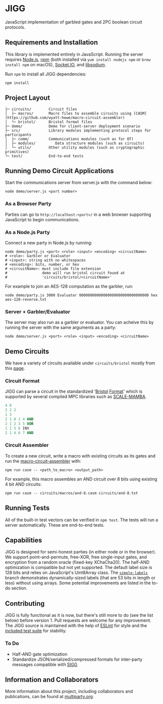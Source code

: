# JIGG

JavaScript implementation of garbled gates and 2PC boolean circuit protocols.

## Requirements and Installation

This library is implemented entirely in JavaScript. Running the server requires [Node.js](https://nodejs.org/en/), [npm](https://www.npmjs.com/) (both installed via `yum install nodejs npm` or `brew install npm` on macOS), [Socket.IO](https://socket.io/), and [libsodium](https://www.npmjs.com/package/libsodium).

Run `npm` to install all JIGG dependencies:
```shell
npm install
```

## Project Layout

    ├─ circuits/        Circuit files
    │  ├─ macros/       Macro files to assemble circuits using [CASM](https://github.com/wyatt-howe/macro-circuit-assembler)
    │  └─ bristol/      Bristol format files
    ├─ demo/            Demo for client-server deployment scenario
    ├─ src/             Library modules implementing protocol steps for participants
    │  ├─ comm/         Communications modules (such as for OT)
    │  ├─ modules/         Data structure modules (such as circuits)
    │  └─ utils/        Other utility modules (such as cryptographic primitives)
    └─ test/            End-to-end tests


## Running Demo Circuit Applications

Start the communications server from server.js with the command below:
```shell
node demo/server.js <port number>
```

### As a Browser Party

Parties can go to `http://localhost:<port>/` in a web browser supporting JavaScript to begin communications.

### As a Node.js Party

Connect a new party in Node.js by running:
```shell
node demo/party.js <port> <role> <input> <encoding> <circuitName>
# <role>: Garbler or Evaluator
# <input>: string with no whitespaces
# <encoding>: bits, number, or hex
# <circuitName>: must include file extension
#                demo will run bristol circuit found at
#                'circuits/bristol/<circuitName>'
```

For example to join an AES-128 computation as the garbler, run:
```shell
node demo/party.js 3000 Evaluator 00000000000000000000000000000000 hex aes-128-reverse.txt
```

### Server + Garbler/Evaluator

The server may also run as a garbler or evaluator. You can acheive this by running the server with
the same arguments as a party:
```shell
node demo/server.js <port> <role> <input> <encoding> <circuitName>
```

## Demo Circuits
We have a variety of circuits available under `circuits/bristol` mostly from this [page](https://homes.esat.kuleuven.be/~nsmart/MPC/).

### Circuit Format
JIGG can parse a circuit in the standardized '[Bristol](https://homes.esat.kuleuven.be/~nsmart/MPC/) [Format](https://homes.esat.kuleuven.be/~nsmart/MPC/old-circuits.html)' which is supported by several compiled MPC libraries such as [SCALE-MAMBA](https://homes.esat.kuleuven.be/~nsmart/SCALE/).
```ada
4 8
2 2 2
1 3
2 1 0 1 4 AND
2 1 2 3 5 XOR
1 1 5 6 INV
2 1 4 6 7 AND
```

### Circuit Assembler
To create a new circuit, write a macro with existing circuits as its gates and run the [macro-circuit-assembler](https://github.com/wyatt-howe/macro-circuit-assembler/) with:

```shell
npm run casm -- <path_to_macro> <output_path>
```

For example, this macro assembles an AND circuit over 8 bits using
existing 4 bit AND circuits:

```
npm run casm -- circuits/macros/and-8.casm circuits/and-8.txt
```

## Running Tests

All of the built-in test vectors can be verified in `npm test`. The tests will run a server automatically. These are end-to-end tests.

## Capabilities
JIGG is designed for semi-honest parties (in either node or in the browser). We support point-and-permute, free-XOR, free single-input gates, and encryption from a random oracle (fixed-key XChaCha20). The half-AND optimization is compatible but not yet supported. The default label size is 128 bits and relies on JavaScript's Uint8Array class. The [`simple-labels`](https://github.com/wyatt-howe/jigg/tree/simple-labels) branch demonstrates dynamically-sized labels (that are 53 bits in length or less) without using arrays. Some potential improvements are listed in the to-do section.

## Contributing
JIGG is fully functional as it is now, but there's still more to do (see the list below) before version 1.  Pull requests are welcome for any improvement.  The JIGG source is maintained with the help of [ESLint](https://eslint.org/) for style and the [included test suite](https://github.com/multiparty/jigg#legacy-end-to-end-tests) for stability.

### To Do
- Half-AND gate optimization
- Standardize JSON/serialized/compressed formats for inter-party messages compatible with [SIGG](https://github.com/multiparty/sigg)

## Information and Collaborators
More information about this project, including collaborators and publications, can be found at [multiparty.org](https://multiparty.org/).
